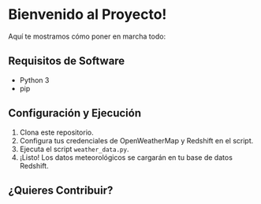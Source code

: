 # Bienvenido al Proyecto!

Aquí te mostramos cómo poner en marcha todo:

## Requisitos de Software

- Python 3
- pip

## Configuración y Ejecución

1. Clona este repositorio.
2. Configura tus credenciales de OpenWeatherMap y Redshift en el script.
3. Ejecuta el script `weather_data.py`.
4. ¡Listo! Los datos meteorológicos se cargarán en tu base de datos Redshift.

## ¿Quieres Contribuir?







